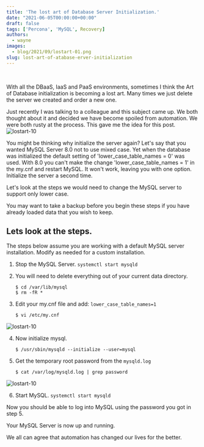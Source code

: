 ```yaml
---
title: 'The lost art of Database Server Initialization.'
date: "2021-06-05T00:00:00+00:00"
draft: false
tags: ['Percona', 'MySQL', Recovery]
authors:
  - wayne
images:
  - blog/2021/09/lostart-01.png
slug: lost-art-of-atabase-erver-initialization
---
```

<br>

With all the DBaaS, IaaS and PaaS environments, sometimes I think the Art of Database initialization is becoming a lost art. Many times we just delete the server we created and order a new one.  

Just recently I was talking to a colleague and this subject came up. We both thought about it and decided we have become spoiled from automation. We were both rusty at the process. This gave me the idea for this post.
![lostart-10](blog/2021/09/lostart-01.png)

You might be thinking why initialize the server again? Let's say that you wanted MySQL Server 8.0 not to use mixed case. Yet when the database was initialized the default setting of  'lower_case_table_names = 0' was used. With 8.0 you can't make the change 'lower_case_table_names = 1' in the my.cnf and restart MySQL. It won't work, leaving you with one option. Initialize the server a second time.

Let's look at the steps we would need to change the MySQL server to support only lower case.

You may want to take a backup before you begin these steps if you have already loaded data that you wish to keep.

##  Lets look at the steps.

The steps below assume you are working with a default MySQL
server installation. Modify as needed for a custom installation.

1. Stop the MySQL Server. `systemctl start mysqld`

2. You will need to delete everything out of your current data directory.
   ```
   $ cd /var/lib/mysql
   $ rm -fR *
   ```
3. Edit your my.cnf file and add: `lower_case_table_names=1`
   ```
   $ vi /etc/my.cnf
   ```
![lostart-10](blog/2021/09/lostart-02.png)

4. Now initialize mysql.
   ```
   $ /usr/sbin/mysqld --initialize --user=mysql
   ```
5. Get the temporary root password from the `mysqld.log`
   ```
   $ cat /var/log/mysqld.log | grep password
   ```

![lostart-10](blog/2021/09/lostart-03.png)

6. Start MySQL. `systemctl start mysqld`

Now you should be able to log into MySQL using the password you got in step 5.

Your MySQL Server is now up and running.

We all can agree that automation has changed our lives for the better.
